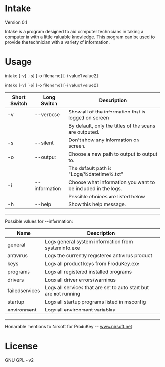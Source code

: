 Intake
===========
Version 0.1

Intake is a program designed to aid computer technicians in taking a computer
in with a little valuable knowledge. This program can be used to provide
the technician with a variety of information.

Usage
===========

intake [-v] [-s] [-o filename] [-i value1,value2]

intake [-v] [-s] [-o filename] [-i value1,value2]

Short Switch | Long Switch    | Description
-------------|----------------|--------------------------------------------------------------
-v           | --verbose      | Show all of the information that is logged on screen
             |                | By default, only the titles of the scans are outputed.
-s           | --silent       | Don't show any information on screen.
-o           | --output       | Choose a new path to output to output to.
             |                | The default path is "Logs/%datetime%.txt"         
-i           | --information  | Choose what information you want to be included in the logs.
             |                | Possible choices are listed below.
-h           | --help         | Show this help message.
---------------------------------------------------------------------------------------------

Possible values for --information:

Name               | Description
-------------------|-------------------------------------------------------------------------
general            | Logs general system information from systeminfo.exe
antivirus          | Logs the currently registered antivirus product
keys               | Logs all product keys from ProduKey.exe
programs           | Logs all registered installed programs
drivers            | Logs all driver errors/warnings
failedservices     | Logs all services that are set to auto start but are not running
startup            | Logs all startup programs listed in msconfig
environment        | Logs all environment variables
----------------------------------------------------------------------------------------------

Honarable mentions to Nirsoft for ProduKey -- www.nirsoft.net

License
===========

GNU GPL - v2
